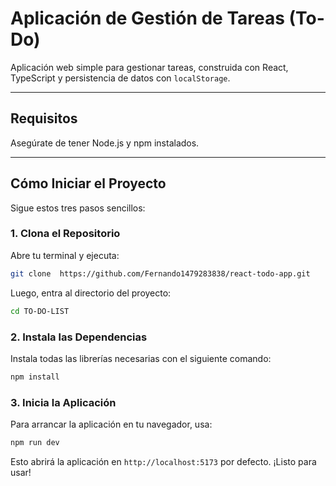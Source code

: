 # Aplicación de Gestión de Tareas (To-Do)

Aplicación web simple para gestionar tareas, construida con React, TypeScript y persistencia de datos con `localStorage`.

-----

## Requisitos

Asegúrate de tener Node.js y npm instalados.

-----

## Cómo Iniciar el Proyecto

Sigue estos tres pasos sencillos:

### 1\. Clona el Repositorio

Abre tu terminal y ejecuta:

```bash
git clone  https://github.com/Fernando1479283838/react-todo-app.git
```

Luego, entra al directorio del proyecto:

```bash
cd TO-DO-LIST
```

### 2\. Instala las Dependencias

Instala todas las librerías necesarias con el siguiente comando:

```bash
npm install
```

### 3\. Inicia la Aplicación

Para arrancar la aplicación en tu navegador, usa:

```bash
npm run dev
```

Esto abrirá la aplicación en `http://localhost:5173` por defecto. ¡Listo para usar\!
